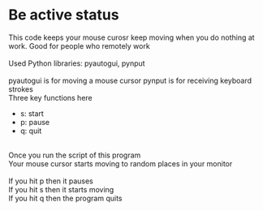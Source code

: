 # Be active status

This code keeps your mouse curosr keep moving when you do nothing at work.
Good for people who remotely work
<br><br>
Used Python libraries: pyautogui, pynput
<br><br>
pyautogui is for moving a mouse cursor
pynput is for receiving keyboard strokes
<br>
Three key functions here <br>
* s: start <br>
* p: pause <br>
* q: quit <br>
<br>
Once you run the script of this program <br>
Your mouse cursor starts moving to random places in your monitor <br>
<br>
If you hit p then it pauses <br>
If you hit s then it starts moving <br>
If you hit q then the program quits <br>


